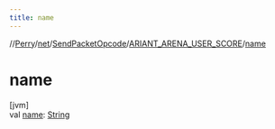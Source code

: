 ```yaml
---
title: name
---
```

//[Perry](../../../../index.html)/[net](../../index.html)/[SendPacketOpcode](../index.html)/[ARIANT_ARENA_USER_SCORE](index.html)/[name](name.html)



# name



[jvm]\
val [name](name.html): [String](https://kotlinlang.org/api/latest/jvm/stdlib/kotlin/-string/index.html)




